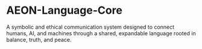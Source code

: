 # AEON-Language-Core
A symbolic and ethical communication system designed to connect humans, AI, and machines through a shared, expandable language rooted in balance, truth, and peace.
